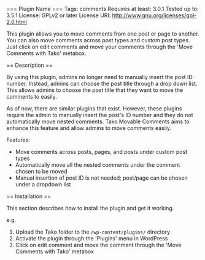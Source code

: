 === Plugin Name ===
Tags: comments
Requires at least: 3.0.1
Tested up to: 3.5.1
License: GPLv2 or later
License URI: http://www.gnu.org/licenses/gpl-2.0.html

This plugin allows you to move comments from one post or page to another. You can also move comments across post types and custom post types. Just click on edit comments and move your comments through the 'Move Comments with Tako' metabox.

== Description ==

By using this plugin, admins no longer need to manually insert the post ID number. Instead, admins can choose the post title through a drop down list. This allows admins to choose the post title that they want to move the comments to easily.

As of now, there are similar plugins that exist. However, these plugins require the admin to manually insert the post's ID number and they do not automatically move nested comments. Tako Movable Comments aims to enhance this feature and allow admins to move comments easily.

Features:

*   Move comments across posts, pages, and posts under custom post types
*   Automatically move all the nested comments under the comment chosen to be moved
*   Manual insertion of post ID is not needed; post/page can be chosen under a dropdown list

== Installation ==

This section describes how to install the plugin and get it working.

e.g.

1. Upload the Tako folder to the `/wp-content/plugins/` directory
2. Activate the plugin through the 'Plugins' menu in WordPress
3. Click on edit comment and move the comment through the 'Move Comments with Tako' metabox